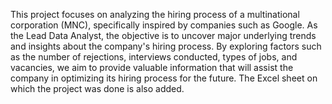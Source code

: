 This project focuses on analyzing the hiring process of a multinational corporation (MNC), specifically inspired by companies such as Google. As the Lead Data Analyst, the objective is to uncover major underlying trends and insights about the company's hiring process. By exploring factors such as the number of rejections, interviews conducted, types of jobs, and vacancies, we aim to provide valuable information that will assist the company in optimizing its hiring process for the future.
The Excel sheet on which the project was done is also added.
